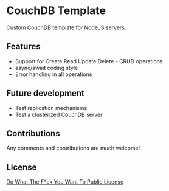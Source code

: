 # CouchDB Template

Custom CouchDB template for NodeJS servers.

## Features

- Support for Create Read Update Delete - CRUD operations
- async/await coding style
- Error handling in all operations

## Future development

- Test replication mechanisms
- Test a clusterized CouchDB server

## Contributions

Any comments and contributions are much welcome!

## License

[Do What The F*ck You Want To Public License](https://github.com/sindelio/couchdb-template/blob/master/LICENSE)